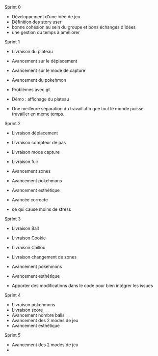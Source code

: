 Sprint 0

- Développement d'une idée de jeu 
- Définition des story user
- bonne cohésion au sein du groupe et bons échanges d'idées
- une gestion du temps à améliorer 





Sprint 1

- Livraison du plateau
- Avancement sur le déplacement
- Avancement sur le mode de capture
- Avancement du pokehmon

- Problèmes avec git
- Démo : affichage du plateau
- Une meilleure séparation du travail afin que tout le monde puisse travailler en meme temps.

Sprint 2

- Livraison déplacement
- Livraison compteur de pas
- Livraison mode capture
- Livraison fuir
- Avancement zones
- Avancement pokehmons
- Avancement esthétique

- Avancée correcte 
- ce qui cause moins de stress

Sprint 3

- Livraison Ball
- Livraison Cookie
- Livraison Caillou
- Livraison changement de zones
- Avancement pokehmons
- Avancement esthétique

- Apporter des modifications dans le code pour bien intégrer les issues


Sprint 4

- Livraison pokehmons
- Livraison score
- Avancement nombre balls
- Avancement des 2 modes de jeu
- Avancement esthétique

Sprint 5

- Avancement des 2 modes de jeu
- 






    




